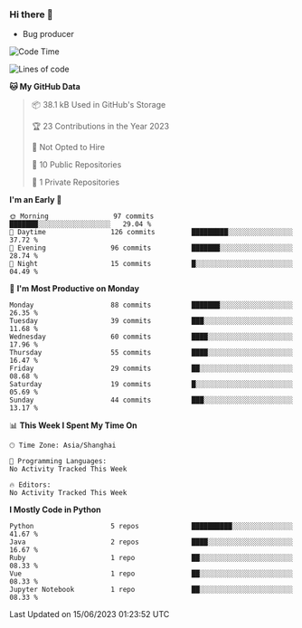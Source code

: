 ### Hi there 👋
* Bug producer
<!--START_SECTION:waka-->
![Code Time](http://img.shields.io/badge/Code%20Time-913%20hrs%2036%20mins-blue)

![Lines of code](https://img.shields.io/badge/From%20Hello%20World%20I%27ve%20Written-78.8%20thousand%20lines%20of%20code-blue)

**🐱 My GitHub Data** 

> 📦 38.1 kB Used in GitHub's Storage 
 > 
> 🏆 23 Contributions in the Year 2023
 > 
> 🚫 Not Opted to Hire
 > 
> 📜 10 Public Repositories 
 > 
> 🔑 1 Private Repositories 
 > 
**I'm an Early 🐤** 

```text
🌞 Morning                97 commits          ███████░░░░░░░░░░░░░░░░░░   29.04 % 
🌆 Daytime                126 commits         █████████░░░░░░░░░░░░░░░░   37.72 % 
🌃 Evening                96 commits          ███████░░░░░░░░░░░░░░░░░░   28.74 % 
🌙 Night                  15 commits          █░░░░░░░░░░░░░░░░░░░░░░░░   04.49 % 
```
📅 **I'm Most Productive on Monday** 

```text
Monday                   88 commits          ███████░░░░░░░░░░░░░░░░░░   26.35 % 
Tuesday                  39 commits          ███░░░░░░░░░░░░░░░░░░░░░░   11.68 % 
Wednesday                60 commits          ████░░░░░░░░░░░░░░░░░░░░░   17.96 % 
Thursday                 55 commits          ████░░░░░░░░░░░░░░░░░░░░░   16.47 % 
Friday                   29 commits          ██░░░░░░░░░░░░░░░░░░░░░░░   08.68 % 
Saturday                 19 commits          █░░░░░░░░░░░░░░░░░░░░░░░░   05.69 % 
Sunday                   44 commits          ███░░░░░░░░░░░░░░░░░░░░░░   13.17 % 
```


📊 **This Week I Spent My Time On** 

```text
🕑︎ Time Zone: Asia/Shanghai

💬 Programming Languages: 
No Activity Tracked This Week

🔥 Editors: 
No Activity Tracked This Week
```

**I Mostly Code in Python** 

```text
Python                   5 repos             ██████████░░░░░░░░░░░░░░░   41.67 % 
Java                     2 repos             ████░░░░░░░░░░░░░░░░░░░░░   16.67 % 
Ruby                     1 repo              ██░░░░░░░░░░░░░░░░░░░░░░░   08.33 % 
Vue                      1 repo              ██░░░░░░░░░░░░░░░░░░░░░░░   08.33 % 
Jupyter Notebook         1 repo              ██░░░░░░░░░░░░░░░░░░░░░░░   08.33 % 
```




 Last Updated on 15/06/2023 01:23:52 UTC
<!--END_SECTION:waka-->
